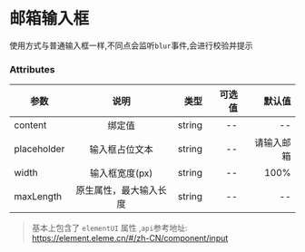 # 邮箱输入框

使用方式与普通输入框一样,不同点会监听`blur`事件,会进行校验并提示

### Attributes

| 参数        |          说明          |   类型 | 可选值 |     默认值 |
| ----------- | :--------------------: | -----: | -----: | ---------: |
| content     |         绑定值         | string |     -- |         -- |
| placeholder |     输入框占位文本     | string |     -- | 请输入邮箱 |
| width       |     输入框宽度(px)     | string |     -- |       100% |
| maxLength   | 原生属性，最大输入长度 | string |     -- |         -- |

>基本上包含了 `elementUI` 属性 ,`api`参考地址: https://element.eleme.cn/#/zh-CN/component/input